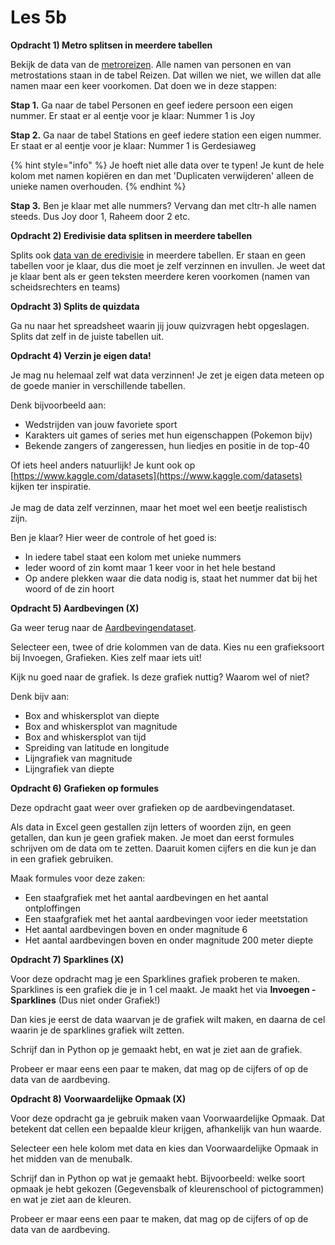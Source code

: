 # Les 5b

**Opdracht 1) Metro splitsen in meerdere tabellen**

Bekijk de data van de [metroreizen](https://www.dropbox.com/s/v0f2r74j0ewuc11/Metroreizen.xlsx?dl=0). Alle namen van personen en van metrostations staan in de tabel Reizen. Dat willen we niet, we willen dat alle namen maar een keer voorkomen. Dat doen we in deze stappen:

**Stap 1.** Ga naar de tabel Personen en geef iedere persoon een eigen nummer. Er staat er al eentje voor je klaar: Nummer 1 is Joy

**Stap 2.** Ga naar de tabel Stations en geef iedere station een eigen nummer. Er staat er al eentje voor je klaar: Nummer 1 is Gerdesiaweg

{% hint style="info" %}
Je hoeft niet alle data over te typen! Je kunt de hele kolom met namen kopiëren en dan met 'Duplicaten verwijderen' alleen de unieke namen overhouden.&#x20;
{% endhint %}

**Stap 3.** Ben je klaar met alle nummers? Vervang dan met cltr-h alle namen steeds. Dus Joy door 1, Raheem door 2 etc.

**Opdracht 2) Eredivisie data splitsen in meerdere tabellen**

Splits ook [data van de eredivisie](https://www.dropbox.com/s/cd1caftox88zxuq/eredivisie-2020.xlsx?dl=0) in meerdere tabellen. Er staan en geen tabellen voor je klaar, dus die moet je zelf verzinnen en invullen. Je weet dat je klaar bent als er geen teksten meerdere keren voorkomen (namen van scheidsrechters en teams)

**Opdracht 3) Splits de quizdata**

Ga nu naar het spreadsheet waarin jij jouw quizvragen hebt opgeslagen. Splits dat zelf in de juiste tabellen uit.

**Opdracht 4) Verzin je eigen data!**

Je mag nu helemaal zelf wat data verzinnen! Je zet je eigen data meteen op de goede manier in verschillende tabellen.

Denk bijvoorbeeld aan:

* Wedstrijden van jouw favoriete sport
* Karakters uit games of series met hun eigenschappen (Pokemon bijv)
* Bekende zangers of zangeressen, hun liedjes en positie in de top-40

Of iets heel anders natuurlijk! Je kunt ook op [https://www.kaggle.com/datasets](https://www.kaggle.com/datasets) kijken ter inspiratie.\
\
Je mag de data zelf verzinnen, maar het moet wel een beetje realistisch zijn.

Ben je klaar? Hier weer de controle of het goed is:

* In iedere tabel staat een kolom met unieke nummers
* Ieder woord of zin komt maar 1 keer voor in het hele bestand
* Op andere plekken waar die data nodig is, staat het nummer dat bij het woord of de zin hoort

**Opdracht 5) Aardbevingen (X)**

Ga weer terug naar de [Aardbevingendataset](https://www.dropbox.com/s/6f0xrn4knxb5lvz/earthquakes-kaggle-1000.xlsx?dl=0).

Selecteer een, twee of drie kolommen van de data. Kies nu een grafieksoort bij Invoegen, Grafieken. Kies zelf maar iets uit!

Kijk nu goed naar de grafiek. Is deze grafiek nuttig? Waarom wel of niet?

Denk bijv aan:

* Box and whiskersplot van diepte
* Box and whiskersplot van magnitude
* Box and whiskersplot van tijd
* Spreiding van latitude en longitude
* Lijngrafiek van magnitude
* Lijngrafiek van diepte

**Opdracht 6) Grafieken op formules**

Deze opdracht gaat weer over grafieken op de aardbevingendataset.

Als data in Excel geen gestallen zijn letters of woorden zijn, en geen getallen, dan kun je geen grafiek maken. Je moet dan eerst formules schrijven om de data om te zetten. Daaruit komen cijfers en die kun je dan in een grafiek gebruiken.

Maak formules voor deze zaken:

* Een staafgrafiek met het aantal aardbevingen en het aantal ontploffingen
* Een staafgrafiek met het aantal aardbevingen voor ieder meetstation
* Het aantal aardbevingen boven en onder magnitude 6
* Het aantal aardbevingen boven en onder magnitude 200 meter diepte

**Opdracht 7) Sparklines (X)**

Voor deze opdracht mag je een Sparklines grafiek proberen te maken. Sparklines is een grafiek die je in 1 cel maakt. Je maakt het via **Invoegen - Sparklines** (Dus niet onder Grafiek!)

Dan kies je eerst de data waarvan je de grafiek wilt maken, en daarna de cel waarin je de sparklines grafiek wilt zetten.

Schrijf dan in Python op je gemaakt hebt, en wat je ziet aan de grafiek.

Probeer er maar eens een paar te maken, dat mag op de cijfers of op de data van de aardbeving.

**Opdracht 8) Voorwaardelijke Opmaak (X)**

Voor deze opdracht ga je gebruik maken vaan Voorwaardelijke Opmaak. Dat betekent dat cellen een bepaalde kleur krijgen, afhankelijk van hun waarde.

Selecteer een hele kolom met data en kies dan Voorwaardelijke Opmaak in het midden van de menubalk.

Schrijf dan in Python op wat je gemaakt hebt. Bijvoorbeeld: welke soort opmaak je hebt gekozen (Gegevensbalk of kleurenschool of pictogrammen) en wat je ziet aan de kleuren.

Probeer er maar eens een paar te maken, dat mag op de cijfers of op de data van de aardbeving.


